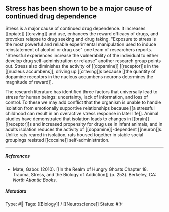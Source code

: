 ## Stress has been shown to be a major cause of continued drug dependence  # 

Stress is a major cause of continued drug dependence. It increases [[opiate]] [[craving]] and use, enhances the reward efficacy of drugs, and provokes relapse to drug seeking and drug taking. "Exposure to stress is the most powerful and reliable experimental manipulation used to induce reinstatement of alcohol or drug use" one team of researchers reports. "Stressful experiences increase the vulnerability of the individual to either develop drug self-administration or relapse" another research group points out. Stress also diminishes the activity of [[dopamine]] [[receptor]]s in the [[nucleus accumbens]], driving up [[craving]]s because [[the quantity of dopamine receptors in the nucleus accumbens neurons determines the magnitude of reward]].

The research literature has identified three factors that universally lead to stress for human beings: uncertainty, lack of information, and loss of control. To these we may add conflict that the organism is unable to handle isolation from emotionally supportive relationships because [[a stressful childhood can result in an overactive stress response in later life]]. Animal studies have demonstrated that isolation leads to changes in [[brain]] [[receptor]]s and increased propensity for drug use in infant animals, and in adults isolation reduces the activity of [[dopamine]]-dependent [[neuron]]s. Unlike rats reared in isolation, rats housed together in stable social groupings resisted [[cocaine]] self-administration.

___

##### References

- Mate, Gabor. (2010). [[In the Realm of Hungry Ghosts Chapter 18. Trauma, Stress, and the Biology of Addiction]] (p. 253). Berkeley, CA: _North Atlantic Books_.

##### Metadata

Type: #🔴 
Tags: [[Biology]] / [[Neuroscience]] 
Status: #☀️ 